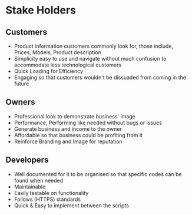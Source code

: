 # Stake Holders

## Customers

+ Product information customers commonly look for, those include, Prices, Models, Product description
+ Simplicity easy to use and navigate without much confusion to accommodate less technological customers  
+ Quick Loading for Efficiency 
+ Engaging so that customers wouldn't be dissuaded from coming in the future

## Owners

+ Professional look to demonstrate business' image
+ Performance, Performing like needed without bugs or issues
+ Generate business and income to the owner
+ Affordable so that business could be profiting from it
+ Reinforce Branding and Image for reputation 

## Developers

+ Well documented for it to be organised so that specific codes can be found when needed
+ Maintainable 
+ Easily testable on functionality 
+ Follows (HTTPS) standards
+ Quick & Easy to implement between the scripts